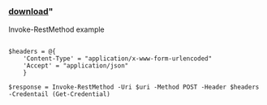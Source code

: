 ﻿---
pid:            6094
parent:         0
children:       
poster:         mcwidg3t
title:          
date:           2015-11-17 14:35:09
format:         posh
---

# 

### [download](6094.ps1)"

Invoke-RestMethod example

```posh

$headers = @{
	'Content-Type' = "application/x-www-form-urlencoded"
	'Accept' = "application/json"
	}

$response = Invoke-RestMethod -Uri $uri -Method POST -Header $headers -Credentail (Get-Credential)
```

